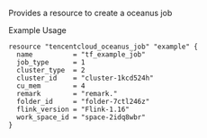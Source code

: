 Provides a resource to create a oceanus job

Example Usage

```hcl
resource "tencentcloud_oceanus_job" "example" {
  name          = "tf_example_job"
  job_type      = 1
  cluster_type  = 2
  cluster_id    = "cluster-1kcd524h"
  cu_mem        = 4
  remark        = "remark."
  folder_id     = "folder-7ctl246z"
  flink_version = "Flink-1.16"
  work_space_id = "space-2idq8wbr"
}
```